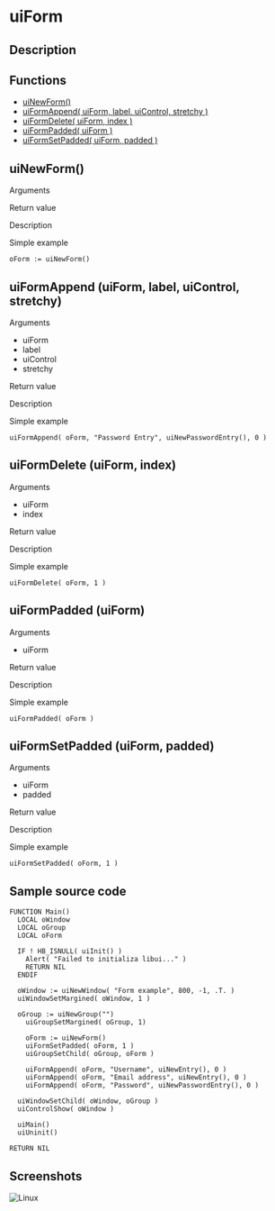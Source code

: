 # **uiForm**

## Description

## Functions
- [uiNewForm()](#uinewform)
- [uiFormAppend( uiForm, label, uiControl, stretchy )](#uiformappend-uiform-label-uicontrol-stretchy)
- [uiFormDelete( uiForm, index )](#uiformdelete-uiform-index)
- [uiFormPadded( uiForm )](#uiformpadded-uiform)
- [uiFormSetPadded( uiForm, padded )](#uiformsetpadded-uiform-padded)

## uiNewForm()
Arguments

Return value

Description

Simple example
```harbour
oForm := uiNewForm()
```
## uiFormAppend (uiForm, label, uiControl, stretchy)
Arguments
- uiForm
- label
- uiControl
- stretchy

Return value

Description

Simple example
```harbour
uiFormAppend( oForm, "Password Entry", uiNewPasswordEntry(), 0 )
```
## uiFormDelete (uiForm, index)
Arguments
- uiForm
- index

Return value

Description

Simple example
```harbour
uiFormDelete( oForm, 1 )
```
## uiFormPadded (uiForm)
Arguments
- uiForm

Return value

Description

Simple example
```harbour
uiFormPadded( oForm )
```
## uiFormSetPadded (uiForm, padded)
Arguments
- uiForm
- padded

Return value

Description

Simple example
```harbour
uiFormSetPadded( oForm, 1 )
```
## Sample source code
```harbour
FUNCTION Main()
  LOCAL oWindow
  LOCAL oGroup
  LOCAL oForm

  IF ! HB_ISNULL( uiInit() )
    Alert( "Failed to initializa libui..." )
    RETURN NIL
  ENDIF

  oWindow := uiNewWindow( "Form example", 800, -1, .T. )
  uiWindowSetMargined( oWindow, 1 )

  oGroup := uiNewGroup("")
	uiGroupSetMargined( oGroup, 1)

	oForm := uiNewForm()
	uiFormSetPadded( oForm, 1 )
	uiGroupSetChild( oGroup, oForm )

	uiFormAppend( oForm, "Username", uiNewEntry(), 0 )
	uiFormAppend( oForm, "Email address", uiNewEntry(), 0 )
	uiFormAppend( oForm, "Password", uiNewPasswordEntry(), 0 )

  uiWindowSetChild( oWindow, oGroup )
  uiControlShow( oWindow )

  uiMain()
  uiUninit()

RETURN NIL
```
## Screenshots
![Linux](../tutorial/uiForm_Linux.png "With family Linux Elementary desktop Pantheon, based on GNOME")
